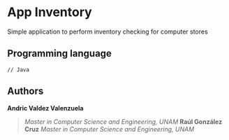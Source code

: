 # App Inventory
Simple application to perform inventory checking for computer stores

## Programming language
```[java]
// Java
```

## Authors
**Andric Valdez Valenzuela**
>*Master in Computer Science and Engineering, UNAM*
**Raúl González Cruz**
>*Master in Computer Science and Engineering, UNAM*


